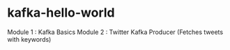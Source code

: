 # kafka-hello-world

Module 1 : Kafka Basics
Module 2 : Twitter Kafka Producer (Fetches tweets with keywords)
